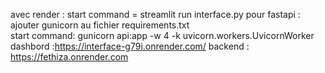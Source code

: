 avec render :
start command = streamlit run interface.py
pour fastapi : ajouter gunicorn au fichier requirements.txt  
start command: gunicorn api:app -w 4 -k uvicorn.workers.UvicornWorker
dashbord :https://interface-g79i.onrender.com/
backend : https://fethiza.onrender.com
